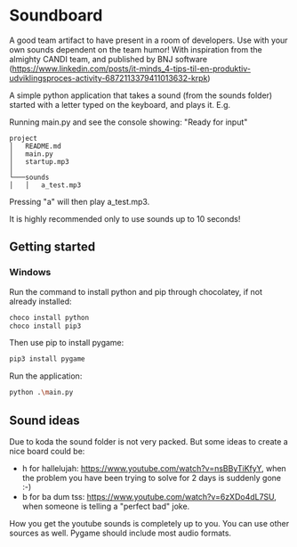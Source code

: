 # Soundboard

A good team artifact to have present in a room of developers. Use with your own sounds dependent on the team humor!
With inspiration from the almighty CANDI team, and published by BNJ software (https://www.linkedin.com/posts/it-minds_4-tips-til-en-produktiv-udviklingsproces-activity-6872113379411013632-krpk)

A simple python application that takes a sound (from the sounds folder) started with a letter typed on the keyboard, and plays it. E.g.

Running main.py and see the console showing:
"Ready for input"

```
project
│   README.md
│   main.py
│   startup.mp3    
│
└───sounds
│   │   a_test.mp3
```

Pressing "a" will then play a_test.mp3.

It is highly recommended only to use sounds up to 10 seconds!

## Getting started
### Windows
Run the command to install python and pip through chocolatey, if not already installed:
```sh
choco install python
choco install pip3
```

Then use pip to install pygame:
```sh
pip3 install pygame
```

Run the application:
```sh
python .\main.py
```

## Sound ideas
Due to koda the sound folder is not very packed. But some ideas to create a nice board could be:
 - h for hallelujah: https://www.youtube.com/watch?v=nsBByTiKfyY, when the problem you have been trying to solve for 2 days is suddenly gone :-)
 - b for ba dum tss: https://www.youtube.com/watch?v=6zXDo4dL7SU, when someone is telling a "perfect bad" joke.

 How you get the youtube sounds is completely up to you. You can use other sources as well. Pygame should include most audio formats.
